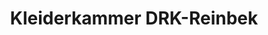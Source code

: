 ---
title: "Kleiderkammer DRK-Reinbek"
url: /reinbek/kleiderkammer-drk-reinbek/
shop: Gebrauchtwaren
---